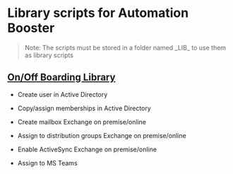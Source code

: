 # Library scripts for Automation Booster

> Note: The scripts must be stored in a folder named \_LIB_ to use them as library scripts

## [On/Off Boarding Library](./OnOffBoardingLib.ps1)

+ Create user in Active Directory
+ Copy/assign memberships in Active Directory


+ Create mailbox Exchange on premise/online
+ Assign to distribution groups Exchange on premise/online
+ Enable ActiveSync Exchange on premise/online

+ Assign to MS Teams